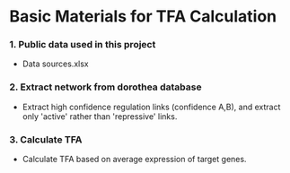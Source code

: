 # Basic Materials for TFA Calculation
### 1. Public data used in this project
+ Data sources.xlsx
### 2. Extract network from dorothea database
+ Extract high confidence regulation links (confidence A,B), and extract only 'active' rather than 'repressive' links. 
### 3. Calculate TFA
+ Calculate TFA based on average expression of target genes.
